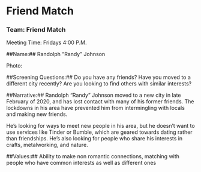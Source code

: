 # Friend Match
### Team: Friend Match

Meeting Time: Fridays 4:00 P.M.

##Name:## Randolph “Randy” Johnson

Photo:
 

##Screening Questions:##
Do you have any friends?
Have you moved to a different city recently?
Are you looking to find others with similar interests?

##Narrative:##
Randolph “Randy” Johnson moved to a new city in late February of 2020, and has lost contact with many of his former friends. The lockdowns in his area have prevented him from intermingling with locals and making new friends.

He’s looking for ways to meet new people in his area, but he doesn’t want to use services like Tinder or Bumble, which are geared towards dating rather than friendships. He’s also looking for people who share his interests in crafts, metalworking, and nature. 

##Values:##
Ability to make non romantic connections, matching with people who have common interests as well as different ones
